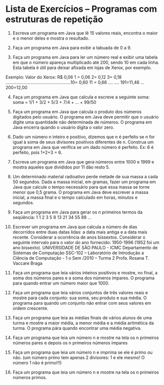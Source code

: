 
# Lista de Exercícios – Programas com estruturas de repetição

1. Escreva um programa em Java que lê 15 valores reais, encontra o maior e o menor deles e mostra o resultado.

2. Faça um programa em Java para exibir a tabuada de 0 a 9.

3. Faça um programa em Java para ler um número real e exibir uma tabela em que o número apareça multiplicado até 200, sendo 10 em cada linha. Esta tabela é útil para deixar afixada em lojas de Xerox, por exemplo.

Exemplo: Valor do Xerox: R$ 0,06
1 = 0,06 2= 0,12 3= 0,18 .....................................................10= 0,60
11 = 0,66 ....
....
191=11,46 ... 200=12,00

4. Faça um programa em Java que calcula e escreve a seguinte soma:
soma = 1/1 + 3/2 + 5/3 + 7/4 + ... + 99/50

5. Faça um programa em Java que calcula o produto dos números digitados pelo usuário. O programa em Java deve permitir que o usuário digite uma quantidade não determinada de números. O programa em Java encerra quando o usuário digita o valor zero.

6. Dado um número n inteiro e positivo, dizemos que n é perfeito se n for igual à soma de
seus divisores positivos diferentes de n. Construa um programa em Java que verifica se um
dado número é perfeito. Ex: 6 é perfeito, pois 1+2+3 = 6.

7. Escreva um programa em Java que gera números entre 1000 e 1999 e mostra aqueles que
divididos por 11 dão resto 5.

8. Um determinado material radioativo perde metade de sua massa a cada 50 segundos. Dada
a massa inicial, em gramas, fazer um programa em Java que calcule o tempo necessário para
que essa massa se torne menor que 0,5 grama. O programa em Java deve escrever a massa
inicial, a massa final e o tempo calculado em horas, minutos e segundos.

9. Faça um programa em Java para gerar os n primeiros termos da seqüência:
1 1 2 3 5 8 13 21 34 55 89 …

10. Escrever um programa em Java que calcula a número de dias decorridos entre duas datas
lidas: a data mais antiga e a data mais recente. Considerar a ocorrência de anos bissextos.
Considerar o seguinte intervalo para o valor do ano fornecido: 1950-1996 (1952 foi um
ano bissexto).
UNIVERSIDADE DE SÃO PAULO - ICMC
Departamento de Sistemas de Computação
SSC-102 – Laboratório de Introdução a Ciência de Computação - 1
o
Sem /2010 – Turma 2
Profa. Rosana T. Vaccare Braga

11. Faça um programa que leia vários inteiros positivos e mostre, no final, a soma dos
números pares e a soma dos números ímpares. O programa para quando entrar um número
maior que 1000.

12. Faça um programa que leia vários conjuntos de três valores reais e mostre para cada
conjunto: sua soma, seu produto e sua média. O programa para quando um conjunto não
entrar com seus valores em ordem crescente.

13. Faça um programa que leia as médias finais de vários alunos de uma turma e mostre a
maior média, a menor média e a média aritmética da turma. O programa pára quando
encontrar uma média negativa.

14. Faça um programa que leia um número n e mostre na tela os n primeiros números pares e
depois os n primeiros números ímpares

15. Faça um programa que leia um número n e imprima se ele é primo ou não. (um número
primo tem apenas 2 divisores: 1 e ele mesmo! O número 1 não é primo!!!)

16. Faça um programa que leia um número n e mostre na tela os n primeiros números primos.